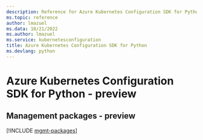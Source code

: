 ```yaml
---
description: Reference for Azure Kubernetes Configuration SDK for Python
ms.topic: reference
author: lmazuel
ms.data: 10/21/2022
ms.author: lmazuel
ms.service: kubernetesconfiguration
title: Azure Kubernetes Configuration SDK for Python
ms.devlang: python
---
```

# Azure Kubernetes Configuration SDK for Python - preview

## Management packages - preview
[!INCLUDE [mgmt-packages](kubernetes-configuration-mgmt-index.md)]
